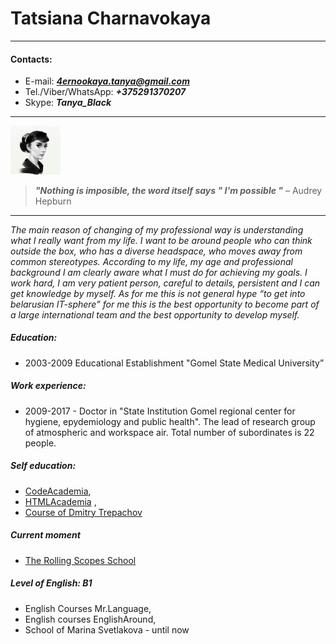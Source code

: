 # Tatsiana Charnavokaya

---

 #### Contacts: 
- E-mail: ***4ernookaya.tanya@gmail.com*** 
- Tel./Viber/WhatsApp: ***+375291370207***
- Skype: ***Tanya_Black***

---

<img src="/screenshot.png" width="80">

> ***"Nothing is imposible, the word itself says " I'm possible "*** – Audrey Hepburn

---

 *The main reason of changing of my professional way is understanding what I really want
 from my life. I want to be around people who can think outside the box, who has a diverse 
 headspace, who moves away from common stereotypes. According to my life, my age and professional
 background I am clearly aware what I must do for achieving my goals. I work hard, I am very
 patient person, careful to details, persistent and I can get knowledge by myself.
 As for me this is not general hype “to get into belarusian IT-sphere” for me this is the best
 opportunity to become part of a large international team and the best opportunity to develop myself.*

##### Education: 
- 2003-2009 Educational Establishment "Gomel State Medical University”               
##### Work experience: 
- 2009-2017 - Doctor in "State Institution Gomel regional center for hygiene, epydemiology and public health". 
The lead of research group of atmospheric and workspace air. Total number of subordinates is 22 people.
##### Self education: 
- [CodeAcademia](https://www.codecademy.com/users/6367190080/achievements), 
- [HTMLAcademia](https://htmlacademy.ru/profile/id827257/achievements) ,
- [Course of  Dmitry Trepachov](https://http://phphtml.net/)
##### Current moment
- [The Rolling Scopes School](https://school.rollingscopes.com/) 
##### Level of English: B1
- English Courses Mr.Language,
- English courses EnglishAround,
- School of Marina Svetlakova - until now


